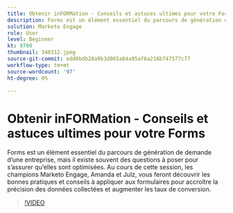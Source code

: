 ```yaml
---
title: Obtenir inFORMation - Conseils et astuces ultimes pour votre Forms
description: Forms est un élément essentiel du parcours de génération de demande d’une entreprise, mais il existe souvent des questions à poser pour s’assurer qu’elles sont optimisées.
solution: Marketo Engage
role: User
level: Beginner
kt: 9709
thumbnail: 340312.jpeg
source-git-commit: edd0bdb28a9b3d065a64a95af6a216b747577c77
workflow-type: tm+mt
source-wordcount: '97'
ht-degree: 0%

---
```


# Obtenir inFORMation - Conseils et astuces ultimes pour votre Forms

Forms est un élément essentiel du parcours de génération de demande d’une entreprise, mais il existe souvent des questions à poser pour s’assurer qu’elles sont optimisées. Au cours de cette session, les champions Marketo Engage, Amanda et Julz, vous feront découvrir les bonnes pratiques et conseils à appliquer aux formulaires pour accroître la précision des données collectées et augmenter les taux de conversion.

>[!VIDEO](https://video.tv.adobe.com/v/340312/?quality=12&learn=on)
